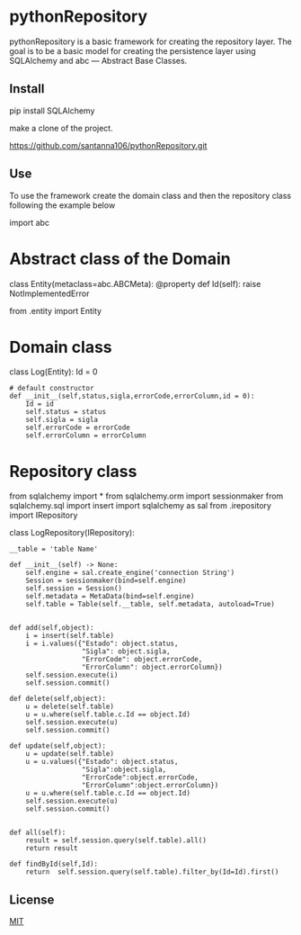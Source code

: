 # pythonRepository

pythonRepository is a basic framework for creating the repository layer. The goal is to be a basic model for creating the persistence layer using SQLAlchemy and abc — Abstract Base Classes.

## Install

pip install SQLAlchemy


make a clone of the project.

https://github.com/santanna106/pythonRepository.git

## Use

To use the framework create the domain class and then the repository class following the example below

import abc

# Abstract class of the Domain 
class Entity(metaclass=abc.ABCMeta):
    @property
    def Id(self):
        raise NotImplementedError
        

from .entity import Entity

# Domain class 
class Log(Entity):
    Id = 0

    # default constructor
    def __init__(self,status,sigla,errorCode,errorColumn,id = 0):
        Id = id
        self.status = status
        self.sigla = sigla
        self.errorCode = errorCode
        self.errorColumn = errorColumn
        
        
# Repository class         
from sqlalchemy import *
from sqlalchemy.orm import sessionmaker
from sqlalchemy.sql import insert
import sqlalchemy as sal
from .irepository import IRepository

class LogRepository(IRepository):

    __table = 'table Name'

    def __init__(self) -> None:
        self.engine = sal.create_engine('connection String')
        Session = sessionmaker(bind=self.engine)
        self.session = Session()
        self.metadata = MetaData(bind=self.engine)
        self.table = Table(self.__table, self.metadata, autoload=True)


    def add(self,object):
        i = insert(self.table)
        i = i.values({"Estado": object.status,
                      "Sigla": object.sigla,
                      "ErrorCode": object.errorCode,
                      "ErrorColumn": object.errorColumn})
        self.session.execute(i)
        self.session.commit()

    def delete(self,object):
        u = delete(self.table)
        u = u.where(self.table.c.Id == object.Id)
        self.session.execute(u)
        self.session.commit()

    def update(self,object):
        u = update(self.table)
        u = u.values({"Estado": object.status,
                      "Sigla":object.sigla,
                      "ErrorCode":object.errorCode,
                      "ErrorColumn":object.errorColumn})
        u = u.where(self.table.c.Id == object.Id)
        self.session.execute(u)
        self.session.commit()


    def all(self):
        result = self.session.query(self.table).all()
        return result

    def findById(self,Id):
        return  self.session.query(self.table).filter_by(Id=Id).first()







## License
[MIT](https://choosealicense.com/licenses/mit/)

